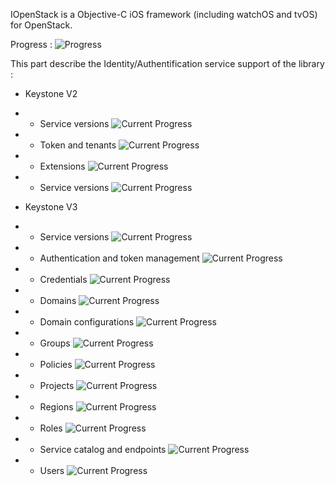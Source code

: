 IOpenStack is a Objective-C iOS framework (including watchOS and tvOS) for OpenStack.

Progress : ![Progress](http://progressed.io/bar/30)  


This part describe the Identity/Authentification service support of the library : 

+ Keystone V2
+ + Service versions ![Current Progress](http://progressed.io/bar/0)  
+ + Token and tenants ![Current Progress](http://progressed.io/bar/100)  
+ + Extensions ![Current Progress](http://progressed.io/bar/0)  
+ + Service versions ![Current Progress](http://progressed.io/bar/0)  

+ Keystone V3
+ + Service versions ![Current Progress](http://progressed.io/bar/0)  
+ + Authentication and token management ![Current Progress](http://progressed.io/bar/100)  
+ + Credentials ![Current Progress](http://progressed.io/bar/0)  
+ + Domains ![Current Progress](http://progressed.io/bar/0)  
+ + Domain configurations ![Current Progress](http://progressed.io/bar/0)  
+ + Groups ![Current Progress](http://progressed.io/bar/0)  
+ + Policies ![Current Progress](http://progressed.io/bar/0)  
+ + Projects ![Current Progress](http://progressed.io/bar/0)    
+ + Regions ![Current Progress](http://progressed.io/bar/0)  
+ + Roles ![Current Progress](http://progressed.io/bar/0)  
+ + Service catalog and endpoints ![Current Progress](http://progressed.io/bar/0)  
+ + Users ![Current Progress](http://progressed.io/bar/0)
